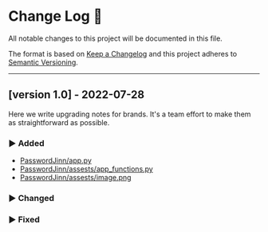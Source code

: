 
# Change Log 📝
All notable changes to this project will be documented in this file.
 
The format is based on [Keep a Changelog](http://keepachangelog.com/)
and this project adheres to [Semantic Versioning](http://semver.org/).
 
 
--- 
## [version 1.0] - 2022-07-28
 
Here we write upgrading notes for brands. It's a team effort to make them as
straightforward as possible.
 
### ▶️ Added 
- [PasswordJinn/app.py](#)
- [PasswordJinn/assests/app_functions.py](#)
- [PasswordJinn/assests/image.png](#)

 
### ▶️ Changed
 
### ▶️ Fixed
